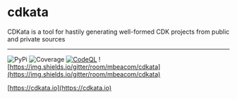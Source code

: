 # cdkata

CDKata is a tool for hastily generating well-formed CDK projects from public and private sources

---

![PyPi](https://img.shields.io/pypi/v/cdkata.svg) ![Coverage](https://img.shields.io/codecov/c/github/mbeacom/cdkata) [![CodeQL](https://github.com/mbeacom/cdkata/actions/workflows/codeql-analysis.yml/badge.svg)](https://github.com/mbeacom/cdkata/actions/workflows/codeql-analysis.yml) ![https://img.shields.io/gitter/room/mbeacom/cdkata](https://img.shields.io/gitter/room/mbeacom/cdkata)

[https://cdkata.io](https://cdkata.io)
